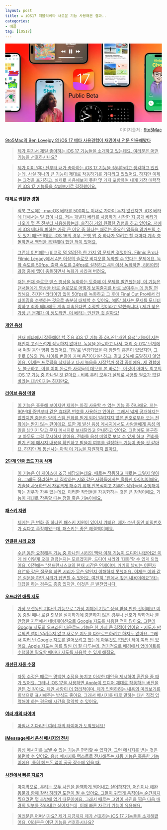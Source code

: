 ```yaml
---
layout: post  
title: ✚ iOS17 퍼블릭베타 새로운 기능 사용해본 결과..
categories:
- 애플
tag: [iOS17]
---
```


<div class="markdown-image">
<img src="/assets/article_images/2023-08-13-ios17/1.jpg" alt="" align="middle"/><p style="text-align:right;  color:#878787"> 이미지출처 : <a href="https://9to5mac.com/2023/08/11/favorite-ios-17-features/" </a>9to5Mac</p> </div>


<p class="drop-korean">
9to5Mac의 Ben Lovejoy 의 iOS 17 베타 사용경험이 재밌어서 전문 인용해봤다
</p>

>제가 여기서 제일 좋아하는 iOS 17 기능들을 소개하고 있는데요, 여러분은 어떤 기능을 선호하시나요? 

>제가 이미 얼마 전부터 내가 좋아하는 iOS 17 기능을 정리하려고 생각하고 있었는데, 사실 하나의 큰 기능이 제대로 작동하기를 기다리고 있었어요. 하지만 이제는 그것을 포기하고, 실제로 사용해보지 못한 몇 가지 포함하여 내게 가장 매력적인 iOS 17 기능들을 살펴보기로 결정했어요.

#### 대체로 원활한 경험
>맥북 프로에는 macOS 베타를 500피트 이내로 가까이 두지 않겠지만, iOS 베타에 대해서는 덜 겁이 나요. 저는 개발자 베타를 사용하기 시작한 지 공개 베타가 나오기 몇 주 전부터 사용해왔는데, 솔직히 거의 원활한 경험을 하고 있어요. 저에게 iOS 베타를 피하는 가장 큰 이유 중 하나는 때로는 중요한 앱들을 망가뜨릴 수도 있기 때문인데요. iOS 16의 경우, 은행 앱 중 하나가 열려고 할 때마다 계속 충돌하면서 백업을 복원해야 했던 적이 있어요.

>그런데 이번에는 (비교적 덜 알려진) 한 가지 앱 문제만 겪었어요. Filmic Pro나 Filmic Legacy에서 4분 이상의 슬로모 비디오를 녹화할 수 없다는 문제에요. 녹화 속도를 50fps, 출력 속도를 24fps로 설정하고 4분 이상 녹화하면, 리타이밍 과정 중에 앱이 충돌하면서 녹화가 사라져 버려요.

>저는 현재 슬로모 댄스 영상을 녹화하는 도중에 이 문제를 발견했는데, 이 기능은 댄서들에게 영상을 바로 슬로모로 어떻게 보여줄지를 바로 보여주는 데 정말 편리해요. 하지만 리타이밍 없이 50fps로 녹화하고 그 후에 Final Cut Pro에서 리타이밍을 수행하는 것으로 충분히 대체할 수 있어요. (해당 회사는 문제를 모니터링하고 최종 베타에도 계속 지속된다면 수정할 것이라고 말했습니다.) 제가 찾은 가장 큰 문제가 이 정도라면, 이 베타는 안전한 것 같아요!

#### 개인 음성
>현재 베타에서 작동해야 할 주요 iOS 17 기능 중 하나인 ‘개인 음성’ 기능이 저는 왜인지 고집스럽게 작동하지 않아요. 녹음을 완료하고 나서 ‘처리 중 0%’ 단계에서 며칠 동안 멈춰 있었어요. ‘1%’로 변경되었을 때 잠깐의 흥분이 있었지만, 그 후로 0%와 1% 사이를 번갈아 가며 움직이기만 하고, 결코 2%에 도달하지 않았어요. 이제는 프로필을 삭제하고 다시 녹음을 시작할까 생각 중이에요. 제 경험에도 불구하고, 이를 이미 완료한 사람들의 데모를 본 바로는, 이것이 아마도 최고의 iOS 17 기능 중 하나일 것 같아요 - 비록 우리 모두가 실제로 사용할 필요가 없길 바라는 대상이기는 하지만요.

#### 라이브 음성 메일
>이 기능은 훌륭해 보이지만 제게는 아직 사용할 수 없는 기능 중 하나에요. 저는 90년대 중반부터 같은 휴대폰 번호를 사용하고 있어요. 그래서 넓게 공개하지는 않았지만 충분한 양의 스팸 전화를 받게 되어 알려지지 않은 번호로부터 오는 전화에는 받지 않는 편이에요. 또한 제 발신 음성 메시지에서도 사람들에게 음성 메일을 남기지 말고 문자 메시지로 보내달라고 안내하고 있어요. 그럼에도 불구하고 아무도 그걸 무시하지 않아요. 전화를 음성 메일로 보낼 수 있게 하고, 전화를 받기 전에 메시지 내용을 확인하고 받을지 여부를 결정하는 기능이 좋을 것 같아요. 하지만 제 통신사는 아직 이 기능을 지원하지 않아요.

#### 2단계 인증 코드 자동 삭제
>이 기능은 이 케이스에 조금 해당되는데요, 때로는 작동하고 때로는 그렇지 않아요. 그래도 정리하는 데 집착하는 저와 같은 사람들에게는 훌륭한 아이디어에요. 기술을 사용하면서 자유롭게 해주기 위해 반복적이고 지루한 작업들을 수행해야 하는 경우가 자주 있는데요. 이러한 작업들을 자동화하는 것은 큰 장점이에요. 기능이 제대로 작동할 때는 정말 좋은 기능이에요.

#### 패스키 지원
>제게는 큰 변화 중 하나인 패스키 지원이 있어서 기뻐요. 제가 수년 동안 비밀번호가 싫다고 주장해왔는데, 패스키는 좋은 해결책이에요.

#### 연결된 시리 요청
>수년 동안 요청해온 기능 중 하나인 시리의 맥락 이해 기능이 드디어 나왔어요! 이게 왜 이렇게 오래 걸렸는지는 모르겠지만, 드디어 시리와 ‘대화’할 수 있게 되었어요. 이전에는 "샌프란시스코의 현재 시간은 언제이며, 거기의 날씨는 어떤가요?"와 같은 질문을 하면 시리가 무슨 말인지 이해하지 못했어요. 이제는 이와 같은 질문을 하면 시리가 답변할 수 있어요. 여전히 "웹에서 찾은 내용이에요"라는 대답을 하는 경우도 종종 있지만, 이것은 큰 발전입니다.

#### 오프라인 애플 지도
>가장 오랫동안 기다린 기능으로 "가장 지체된 기능" 상을 받을 만한 것이에요! 이동 중일 때나 로컬 SIM을 설치하기에 충분하지 않은 경우나 신호가 약하거나 불안정한 지역에서 네비게이션으로 Google 지도를 사용한 적이 많아요. 그런데 Google 지도의 오프라인 다운로드 기능은 한 가지 큰 결점이 있어요 - 지도가 만료되면 앱이 알려주지 않고 새로운 지도를 다운로드하려고 하지도 않아요. 그래서 여러 번 Google 지도를 열어보려고 했는데 아무것도 없었던 적이 여러 번 있어요. Apple 지도는 이를 훨씬 더 잘 다루는데, 정기적으로 배경에서 업데이트를 수행하여 필요할 때마다 지도를 사용할 수 있게 해줘요.

#### 개선된 자동 수정
>자동 수정은 때로는 명백한 수정을 놓치고 이상한 대안을 제시하여 혼란을 줄 때가 있어요. 그러나 iOS 17을 사용하면 Apple이 드디어 제대로 작동하는 버전을 만든 것 같아요. 제안 사항이 더 합리적이며, 제가 입력하려는 내용의 미리보기를 회색으로 표시해주는 방식도 좋아요. 그래서 메시지를 따로 말하는 대신 직접 입력해야 하는 경우에 시간을 절약할 수 있어요.

#### 여러 개의 타이머
>마침내 기다리던 여러 개의 타이머가 도착했네요! 

#### iMessage에서 음성 메시지의 전사
>음성 메시지를 보낼 수 있는 기능은 편리할 수 있지만, 그런 메시지를 받는 것은 불편할 수 있어요. 음성 메시지를 텍스트로 전사해주는 자동 기능은 훌륭한 기능이에요, 특히 헤드폰 없이 공공 장소에 있을 때.

#### 사진에서 빠른 자르기
>마지막으로, 우리는 모두 사진을 완벽하게 찍어내고 싶어하지만, 어린이나 애완동물과 함께 찰칵 하려면 도전이 될 수 있어요. 그들이 귀엽게 움직이는 순간까지 찍으려면 몇 초밖에 없기 때문이에요. 그래서 때로는 고양이 사진을 찍은 다음 배경의 일부를 잘라내고 싶어지는데, 이때 빠른 자르기 기능이 유용해요.

>여러분은 어떠신가요?
>제가 지금까지 제가 선호하는 iOS 17 기능들을 소개해봤어요. 여러분은 어떤 기능을 선호하시나요?